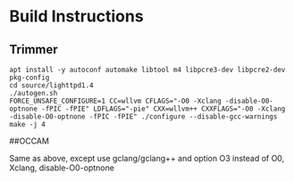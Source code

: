 # Build Instructions

## Trimmer

```
apt install -y autoconf automake libtool m4 libpcre3-dev libpcre2-dev pkg-config
cd source/lighttpd1.4
./autogen.sh
FORCE_UNSAFE_CONFIGURE=1 CC=wllvm CFLAGS="-O0 -Xclang -disable-O0-optnone -fPIC -fPIE" LDFLAGS="-pie" CXX=wllvm++ CXXFLAGS="-O0 -Xclang -disable-O0-optnone -fPIC -fPIE" ./configure --disable-gcc-warnings
make -j 4
```

##OCCAM

Same as above, except use gclang/gclang++ and option O3 instead of O0, Xclang, disable-O0-optnone


